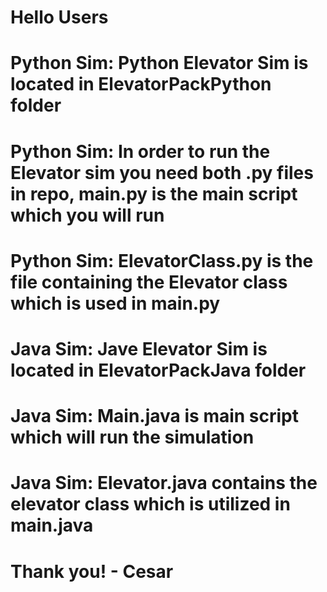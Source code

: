 # Hello Users

# Python Sim: Python Elevator Sim is located in ElevatorPackPython folder
# Python Sim:  In order to run the Elevator sim you need both .py files in repo, main.py is the main script which you will run
# Python Sim: ElevatorClass.py is the file containing the Elevator class which is used in main.py
#
#
# Java Sim: Jave Elevator Sim is located in ElevatorPackJava folder
# Java Sim: Main.java is main script which will run the simulation
# Java Sim: Elevator.java contains the elevator class which is utilized in main.java

 
# Thank you! - Cesar
